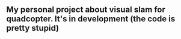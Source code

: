 ## My personal project about visual slam for quadcopter. It's in development (the code is pretty stupid)